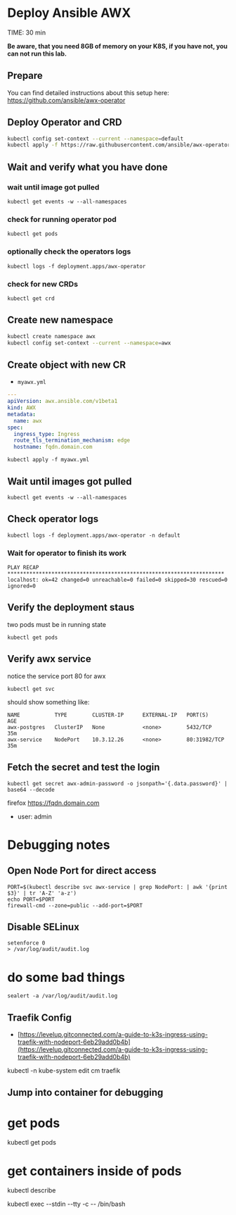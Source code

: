 # Deploy Ansible AWX
TIME: 30 min

**Be aware, that you need 8GB of memory on your K8S, if you have not, you can not run this lab.**
## Prepare
You can find detailed instructions about this setup here:
https://github.com/ansible/awx-operator

## Deploy Operator and CRD
```bash
kubectl config set-context --current --namespace=default
kubectl apply -f https://raw.githubusercontent.com/ansible/awx-operator/devel/deploy/awx-operator.yaml
```

## Wait and verify what you have done

### wait until image got pulled
    kubectl get events -w --all-namespaces

### check for running operator pod
    kubectl get pods

### optionally check the operators logs

    kubectl logs -f deployment.apps/awx-operator

### check for new CRDs
    kubectl get crd

## Create new namespace
```bash
kubectl create namespace awx
kubectl config set-context --current --namespace=awx
```

## Create object with new CR
- `myawx.yml`
```yaml
---
apiVersion: awx.ansible.com/v1beta1
kind: AWX
metadata:
  name: awx
spec:
  ingress_type: Ingress
  route_tls_termination_mechanism: edge
  hostname: fqdn.domain.com
  ```

    kubectl apply -f myawx.yml

## Wait until images got pulled
    kubectl get events -w --all-namespaces

## Check operator logs

    kubectl logs -f deployment.apps/awx-operator -n default

### Wait for operator to finish its work
    PLAY RECAP *********************************************************************
    localhost: ok=42 changed=0 unreachable=0 failed=0 skipped=30 rescued=0 ignored=0

## Verify the deployment staus
two pods must be in running state

    kubectl get pods

## Verify awx service
notice the service port 80 for awx

    kubectl get svc
should show something like:

    NAME           TYPE        CLUSTER-IP      EXTERNAL-IP   PORT(S)        AGE
    awx-postgres   ClusterIP   None            <none>        5432/TCP       35m
    awx-service    NodePort    10.3.12.26      <none>        80:31982/TCP   35m

## Fetch the secret and test the login

    kubectl get secret awx-admin-password -o jsonpath='{.data.password}' | base64 --decode

firefox https://fqdn.domain.com
-   user: admin

# Debugging notes

## Open Node Port for direct access

    PORT=$(kubectl describe svc awx-service | grep NodePort: | awk '{print $3}' | tr 'A-Z' 'a-z')
    echo PORT=$PORT
    firewall-cmd --zone=public --add-port=$PORT

## Disable SELinux

    setenforce 0
    > /var/log/audit/audit.log 

# do some bad things

    sealert -a /var/log/audit/audit.log

## Traefik Config

- [https://levelup.gitconnected.com/a-guide-to-k3s-ingress-using-traefik-with-nodeport-6eb29add0b4b](https://levelup.gitconnected.com/a-guide-to-k3s-ingress-using-traefik-with-nodeport-6eb29add0b4b)

kubectl -n kube-system edit cm traefik

## Jump into container for debugging

# get pods
kubectl get pods
# get containers inside of pods
kubectl describe <pod-name>

kubectl exec --stdin --tty <pod-name> -c <container-name> -- /bin/bash
<!--stackedit_data:
eyJoaXN0b3J5IjpbLTEzMTM1NzY3OTIsMTYwMDcwNzM4OSwtMj
g3NzI4OTk2XX0=
-->